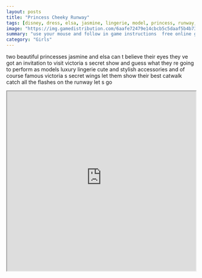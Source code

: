 ```yaml
---
layout: posts
title: "Princess Cheeky Runway"
tags: [disney, dress, elsa, jasmine, lingerie, model, princess, runway, show, swimsuits, free, online, games, oyna, game, free, games, play, play, games]
image: "https://img.gamedistribution.com/6aafe72479e14cbcb5c5daaf5b4b73ab.jpg"
summary: "use your mouse and follow in game instructions  free online games oyna game free games play play games"
category: "Girls"
---
```


two beautiful princesses jasmine and elsa can t believe their eyes they ve got an invitation to visit victoria s secret show and guess what they re going to perform as models luxury lingerie cute and stylish accessories and of course famous victoria s secret wings let them show their best catwalk catch all the flashes on the runway let s go

<iframe width="100%" height="480px;" src="https://html5.gamedistribution.com/6aafe72479e14cbcb5c5daaf5b4b73ab/"></iframe>